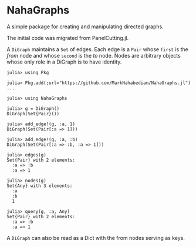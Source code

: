 # NahaGraphs

A simple package for creating and manipulating directed graphs.

The initial code was migrated from PanelCutting.jl.

A `DiGraph` maintains a `Set` of edges.  Each edge is a `Pair` whose
`first` is the *from* node and whose `second` is the *to* node.  Nodes
are arbitrary objects whose only role in a DiGraph is to have
identity.

```
julia> using Pkg

julia> Pkg.add(;url="https://github.com/MarkNahabedian/NahaGraphs.jl")
...

julia> using NahaGraphs

julia> g = DiGraph()
DiGraph(Set{Pair}())

julia> add_edge!(g, :a, 1)
DiGraph(Set(Pair[:a => 1]))

julia> add_edge!(g, :a, :b)
DiGraph(Set(Pair[:a => :b, :a => 1]))

julia> edges(g)
Set{Pair} with 2 elements:
  :a => :b
  :a => 1

julia> nodes(g)
Set{Any} with 3 elements:
  :a
  :b
  1

julia> query(g, :a, Any)
Set{Pair} with 2 elements:
  :a => :b
  :a => 1

```

A `DiGraph` can also be read as a Dict with the from nodes serving as
keys.

